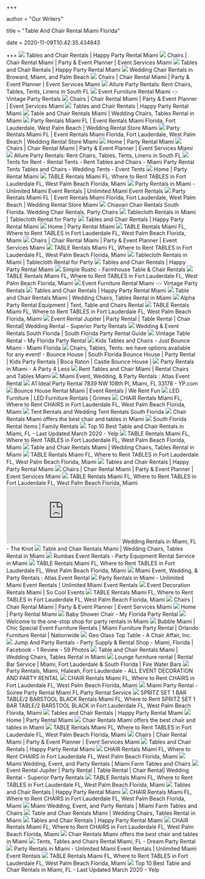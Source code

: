+++
        
author = "Our Writers"
        
title = "Table And Chair Rental Miami Florida"
        
date = 2020-11-09T10:42:35.434843
        
+++
[ ![](https://gfol1.happypartyrental.com/DSC_9818-Edit-600x400_ws1037607241.jpg)](https://gfol1.happypartyrental.com/DSC_9818-Edit-600x400_ws1037607241.jpg) Tables and Chair Rentals | Happy Party Rental Miami
[ ![](https://riveraevents.com/wp-content/uploads/2018/09/Event-tables-and-furniture.jpg)](https://riveraevents.com/wp-content/uploads/2018/09/Event-tables-and-furniture.jpg) Chairs | Chair Rental Miami | Party & Event Planner | Event Services Miami
[ ![](https://gfol1.happypartyrental.com/farm_table_1_ws1037732505.jpeg)](https://gfol1.happypartyrental.com/farm_table_1_ws1037732505.jpeg) Tables and Chair Rentals | Happy Party Rental Miami
[ ![](https://www.allurepartyrentals.com/images/blog/vineyardchairrental.jpg)](https://www.allurepartyrentals.com/images/blog/vineyardchairrental.jpg) Wedding Chair Rentals in Broward, Miami, and Palm Beach
[ ![](https://riveraevents.com/wp-content/uploads/2018/09/Chair-rentals.jpg)](https://riveraevents.com/wp-content/uploads/2018/09/Chair-rentals.jpg) Chairs | Chair Rental Miami | Party & Event Planner | Event Services Miami
[ ![](https://www.allurepartyrentals.com/images/slideshow/table-and-chair-rentals-miami.jpg)](https://www.allurepartyrentals.com/images/slideshow/table-and-chair-rentals-miami.jpg) Allure Party Rentals: Rent Chairs, Tables, Tents, Linens in South FL
[ ![](https://unearthedrentals.com/wp-content/uploads/2016/01/dining_tables.jpg)](https://unearthedrentals.com/wp-content/uploads/2016/01/dining_tables.jpg) Event Furniture Rental Miami -:- Vintage Party Rentals
[ ![](https://riveraevents.com/wp-content/uploads/2018/09/Tents.jpg)](https://riveraevents.com/wp-content/uploads/2018/09/Tents.jpg) Chairs | Chair Rental Miami | Party & Event Planner | Event Services Miami
[ ![](https://gfol1.happypartyrental.com/Ghost-Victoria-Chair-Rentals-for-Events-Miami-1_ws1037499043.jpg)](https://gfol1.happypartyrental.com/Ghost-Victoria-Chair-Rentals-for-Events-Miami-1_ws1037499043.jpg) Tables and Chair Rentals | Happy Party Rental Miami
[ ![](https://www.allurepartyrentals.com/images/indexpage/products/farmtablerentals.jpg)](https://www.allurepartyrentals.com/images/indexpage/products/farmtablerentals.jpg) Table and Chair Rentals Miami | Wedding Chairs, Tables Rental in Miami
[ ![](https://www.diamonette.com/slideshow/slide-8.jpg)](https://www.diamonette.com/slideshow/slide-8.jpg) Party Rentals Miami FL | Event Rentals Miami Florida, Fort Lauderdale, West  Palm Beach | Wedding Rental Store Miami
[ ![](https://www.diamonette.com/slideshow/slide-5.jpg)](https://www.diamonette.com/slideshow/slide-5.jpg) Party Rentals Miami FL | Event Rentals Miami Florida, Fort Lauderdale, West  Palm Beach | Wedding Rental Store Miami
[ ![](https://www.partyrentalmiami.info/wp-content/uploads/elementor/thumbs/DSC_0824-o4pw555w1bxsduyd2anqwr6l6lwgn0ejb0zp1rqh32.jpg)](https://www.partyrentalmiami.info/wp-content/uploads/elementor/thumbs/DSC_0824-o4pw555w1bxsduyd2anqwr6l6lwgn0ejb0zp1rqh32.jpg) Home | Party Rental Miami
[ ![](https://riveraevents.com/wp-content/uploads/2018/09/Table-Linens-1.jpg)](https://riveraevents.com/wp-content/uploads/2018/09/Table-Linens-1.jpg) Chairs | Chair Rental Miami | Party & Event Planner | Event Services Miami
[ ![](https://www.allurepartyrentals.com/images/indexpage/products/ceremonychairrentalsmiami.jpg)](https://www.allurepartyrentals.com/images/indexpage/products/ceremonychairrentalsmiami.jpg) Allure Party Rentals: Rent Chairs, Tables, Tents, Linens in South FL
[ ![](http://www.allmiamipartyrental.com/images/tables.jpg)](http://www.allmiamipartyrental.com/images/tables.jpg) Tents for Rent - Rental Tents - Rent Tables and Chairs - Miami Party Rental  Tents Tables and Chairs - Wedding Tents - Event Tents
[ ![](https://www.partyrentalmiami.info/wp-content/uploads/elementor/thumbs/0943_DanielleKyleWed_2017-1600x1067-o2409akjfp5sxdakqhe5x1qbj2lp8b7uvcfj9gy9kw.jpg)](https://www.partyrentalmiami.info/wp-content/uploads/elementor/thumbs/0943_DanielleKyleWed_2017-1600x1067-o2409akjfp5sxdakqhe5x1qbj2lp8b7uvcfj9gy9kw.jpg) Home | Party Rental Miami
[ ![](https://www.diamonette.com/itemimages/3130t.jpg)](https://www.diamonette.com/itemimages/3130t.jpg) TABLE Rentals Miami FL, Where to Rent TABLES in Fort Lauderdale FL, West  Palm Beach Florida, Miami
[ ![](https://img1.wsimg.com/isteam/ip/6357cb3b-2fb2-4aeb-b126-ac9c7c02975e/IMG_9953.JPG/:/cr=t:5.27%25,l:6.05%25,w:81.52%25,h:54.35%25/rs=w:1240,h:620,cg:true,m)](https://img1.wsimg.com/isteam/ip/6357cb3b-2fb2-4aeb-b126-ac9c7c02975e/IMG_9953.JPG/:/cr=t:5.27%25,l:6.05%25,w:81.52%25,h:54.35%25/rs=w:1240,h:620,cg:true,m) Party Rentals in Miami - Unlimited Miami Event Rentals | Unlimited Miami  Event Rentals
[ ![](https://www.diamonette.com/slideshow/slide-3.jpg)](https://www.diamonette.com/slideshow/slide-3.jpg) Party Rentals Miami FL | Event Rentals Miami Florida, Fort Lauderdale, West  Palm Beach | Wedding Rental Store Miami
[ ![](https://www.allurepartyrentals.com/images/blog/weddingrentals1.jpg)](https://www.allurepartyrentals.com/images/blog/weddingrentals1.jpg) Chiavari Chair Rentals South Florida. Wedding Chair Rentals, Party Chairs
[ ![](https://i1.wp.com/24hourspartyrental.com/wp-content/uploads/2014/03/DSC00003.sized_.jpg?ssl=1)](https://i1.wp.com/24hourspartyrental.com/wp-content/uploads/2014/03/DSC00003.sized_.jpg?ssl=1) Tablecloth Rentals in Miami | Tablecloth Rental for Party
[ ![](https://gfol1.happypartyrental.com/Gold-Chiavari-Chair-Rentals-for-Events-Miami-1_ws1037498032.jpg)](https://gfol1.happypartyrental.com/Gold-Chiavari-Chair-Rentals-for-Events-Miami-1_ws1037498032.jpg) Tables and Chair Rentals | Happy Party Rental Miami
[ ![](https://www.partyrentalmiami.info/wp-content/uploads/elementor/thumbs/pbl_bpt_1006_10-o4q3jp7vuwq9ju8fzmhst3wgdgu9zpogk9pa3oz2o0.jpg)](https://www.partyrentalmiami.info/wp-content/uploads/elementor/thumbs/pbl_bpt_1006_10-o4q3jp7vuwq9ju8fzmhst3wgdgu9zpogk9pa3oz2o0.jpg) Home | Party Rental Miami
[ ![](https://www.diamonette.com/itemimages/9811t.jpg)](https://www.diamonette.com/itemimages/9811t.jpg) TABLE Rentals Miami FL, Where to Rent TABLES in Fort Lauderdale FL, West  Palm Beach Florida, Miami
[ ![](https://riveraevents.com/wp-content/uploads/2018/09/Lounge-furniture-1.jpg)](https://riveraevents.com/wp-content/uploads/2018/09/Lounge-furniture-1.jpg) Chairs | Chair Rental Miami | Party & Event Planner | Event Services Miami
[ ![](https://www.diamonette.com/itemimages/4882t.jpg)](https://www.diamonette.com/itemimages/4882t.jpg) TABLE Rentals Miami FL, Where to Rent TABLES in Fort Lauderdale FL, West  Palm Beach Florida, Miami
[ ![](https://i2.wp.com/24hourspartyrental.com/wp-content/uploads/2019/03/6ft-plastic-rectangular-table.jpg)](https://i2.wp.com/24hourspartyrental.com/wp-content/uploads/2019/03/6ft-plastic-rectangular-table.jpg) Tablecloth Rentals in Miami | Tablecloth Rental for Party
[ ![](https://gfol1.happypartyrental.com/Vign_60RoundChildrensTable-600x419_ws1037607246.jpg)](https://gfol1.happypartyrental.com/Vign_60RoundChildrensTable-600x419_ws1037607246.jpg) Tables and Chair Rentals | Happy Party Rental Miami
[ ![](https://images.squarespace-cdn.com/content/v1/54b08d20e4b00b05450bb466/1513087099433-M5WZPQU4WHH5LTOQGL7T/ke17ZwdGBToddI8pDm48kDEDYh4Y0JGhR6hzuwcJ44gUqsxRUqqbr1mOJYKfIPR7LoDQ9mXPOjoJoqy81S2I8N_N4V1vUb5AoIIIbLZhVYxCRW4BPu10St3TBAUQYVKcz6bs2FkMoqlrQIzq4g5ogDqXr_T7rMikH_TfPkEE4wwzGwe9KEhUq6A0DxOZf-75/PabloLaguia-Miamiweddingphotographer-994.jpg?format=1500w)](https://images.squarespace-cdn.com/content/v1/54b08d20e4b00b05450bb466/1513087099433-M5WZPQU4WHH5LTOQGL7T/ke17ZwdGBToddI8pDm48kDEDYh4Y0JGhR6hzuwcJ44gUqsxRUqqbr1mOJYKfIPR7LoDQ9mXPOjoJoqy81S2I8N_N4V1vUb5AoIIIbLZhVYxCRW4BPu10St3TBAUQYVKcz6bs2FkMoqlrQIzq4g5ogDqXr_T7rMikH_TfPkEE4wwzGwe9KEhUq6A0DxOZf-75/PabloLaguia-Miamiweddingphotographer-994.jpg?format=1500w) Simple Rustic - Farmhouse Table & Chair Rentals
[ ![](https://www.diamonette.com/itemimages/8166t.jpg)](https://www.diamonette.com/itemimages/8166t.jpg) TABLE Rentals Miami FL, Where to Rent TABLES in Fort Lauderdale FL, West  Palm Beach Florida, Miami
[ ![](https://unearthedrentals.com/wp-content/uploads/2015/06/unearthed-corporate-rental.jpg)](https://unearthedrentals.com/wp-content/uploads/2015/06/unearthed-corporate-rental.jpg) Event Furniture Rental Miami -:- Vintage Party Rentals
[ ![](https://gfol1.happypartyrental.com/tables_ws1037629844.png)](https://gfol1.happypartyrental.com/tables_ws1037629844.png) Tables and Chair Rentals | Happy Party Rental Miami
[ ![](https://www.allurepartyrentals.com/images/indexpage/products/weddingtablesandchairs.jpg)](https://www.allurepartyrentals.com/images/indexpage/products/weddingtablesandchairs.jpg) Table and Chair Rentals Miami | Wedding Chairs, Tables Rental in Miami
[ ![](https://alphapartyrental.com/wp-content/uploads/2020/01/Tents-Tables-and-Chairs-1.jpg)](https://alphapartyrental.com/wp-content/uploads/2020/01/Tents-Tables-and-Chairs-1.jpg) Alpha Party Rental Equipment | Tent, Table and Chairs Rental
[ ![](https://www.diamonette.com/itemimages/8208t.jpg)](https://www.diamonette.com/itemimages/8208t.jpg) TABLE Rentals Miami FL, Where to Rent TABLES in Fort Lauderdale FL, West  Palm Beach Florida, Miami
[ ![](http://superiorpartyrentals.com/wp-content/uploads/2013/01/03.jpg)](http://superiorpartyrentals.com/wp-content/uploads/2013/01/03.jpg) Event Rental Jupiter | Party Rental | Table Rental | Chair Rental| Wedding  Rental - Superior Party Rentals
[ ![](https://allurepartyrentals.files.wordpress.com/2017/03/487782274.jpg?w=584)](https://allurepartyrentals.files.wordpress.com/2017/03/487782274.jpg?w=584) Wedding & Event Rentals South Florida | South Florida Party Rental Guide
[ ![](https://myfloridapartyrental.com/wp-content/uploads/2018/06/vintage-table-for-rent.jpg)](https://myfloridapartyrental.com/wp-content/uploads/2018/06/vintage-table-for-rent.jpg) Vintage Table Rental - My Florida Party Rental
[ ![](https://www.justbouncemiami.com/wp-content/uploads/2017/08/kids-tables-and-chairs.png)](https://www.justbouncemiami.com/wp-content/uploads/2017/08/kids-tables-and-chairs.png) Kids Tables and Chairs - Just Bounce Miami - Miami Florida
[ ![](https://partiesnfun.com/wp-content/uploads/Tables-and-Chairs-Kids-Set-1.jpg)](https://partiesnfun.com/wp-content/uploads/Tables-and-Chairs-Kids-Set-1.jpg) Chairs, Tables, Tents: we have options available for any event! - Bounce  House | South Florida Bounce House | Party Rental | Kids Party Rentals |  Boca Raton | Castle Bounce House |
[ ![](https://nebula.wsimg.com/7ad0557e98c920aefdb21e9d5eba8e8b?AccessKeyId=CCA2EEC41A8AE4C4C099&disposition=0&alloworigin=1)](https://nebula.wsimg.com/7ad0557e98c920aefdb21e9d5eba8e8b?AccessKeyId=CCA2EEC41A8AE4C4C099&disposition=0&alloworigin=1) Party Rentals in Miami - A Party 4 Less
[ ![](https://files.secure.website/wscfus/8660921/10313058/minnie-mouse-decoration-w1920-o.jpg)](https://files.secure.website/wscfus/8660921/10313058/minnie-mouse-decoration-w1920-o.jpg) Rent Tables and Chair Miami | Rental Chairs and Tables Miami
[ ![](https://www.atlaseventrental.com/wp-content/uploads/2018/10/products.jpg)](https://www.atlaseventrental.com/wp-content/uploads/2018/10/products.jpg) Miami Event, Wedding, & Party Rentals : Atlas Event Rental
[ ![](https://i1.ypcdn.com/blob/140170dceb9f6f53b0c5f29cd0c6f543d15defba_400x260_crop.jpg)](https://i1.ypcdn.com/blob/140170dceb9f6f53b0c5f29cd0c6f543d15defba_400x260_crop.jpg) A1 Ideal Party Rental 7839 NW 108th Pl, Miami, FL 33178 - YP.com
[ ![](https://files.sysers.com/cp/upload/omega/gallery/full/Tables---Chairs3.png)](https://files.sysers.com/cp/upload/omega/gallery/full/Tables---Chairs3.png) Bounce House Rental Miami | Event Rentals | We Rent Fun
[ ![](https://www.grimespartytents.com/wp-content/uploads/2015/11/cube-and-high-top.jpg)](https://www.grimespartytents.com/wp-content/uploads/2015/11/cube-and-high-top.jpg) LED Furniture | LED Furniture Rentals | Grimes
[ ![](https://www.diamonette.com/itemimages/8624t.jpg)](https://www.diamonette.com/itemimages/8624t.jpg) CHAIR Rentals Miami FL, Where to Rent CHAIRS in Fort Lauderdale FL, West  Palm Beach Florida, Miami
[ ![](https://www.allurepartyrentals.com/images/blog/tentrentals.jpg)](https://www.allurepartyrentals.com/images/blog/tentrentals.jpg) Tent Rentals and Wedding Tent Rentals South Florida
[ ![](https://i1.wp.com/24hourspartyrental.com/wp-content/uploads/2019/03/white-folding-chairs.jpg)](https://i1.wp.com/24hourspartyrental.com/wp-content/uploads/2019/03/white-folding-chairs.jpg) Chair Rentals Miami offers the best chair and tables in Miami
[ ![](https://www.familyrentals.com/wp-content/uploads/2019/10/banner-party.jpg)](https://www.familyrentals.com/wp-content/uploads/2019/10/banner-party.jpg) South Florida Rental Items | Family Rentals
[ ![](https://s3-media0.fl.yelpcdn.com/bphoto/71p_n4VHHcjwsjcN-OJBGQ/ls.jpg)](https://s3-media0.fl.yelpcdn.com/bphoto/71p_n4VHHcjwsjcN-OJBGQ/ls.jpg) Top 10 Best Table and Chair Rentals in Miami, FL - Last Updated March 2020  - Yelp
[ ![](https://www.diamonette.com/itemimages/7680.jpg)](https://www.diamonette.com/itemimages/7680.jpg) TABLE Rentals Miami FL, Where to Rent TABLES in Fort Lauderdale FL, West  Palm Beach Florida, Miami
[ ![](https://www.allurepartyrentals.com/images/productpages/sequinlinenrental.jpg)](https://www.allurepartyrentals.com/images/productpages/sequinlinenrental.jpg) Table and Chair Rentals Miami | Wedding Chairs, Tables Rental in Miami
[ ![](https://www.diamonette.com/itemimages/8209t.jpg)](https://www.diamonette.com/itemimages/8209t.jpg) TABLE Rentals Miami FL, Where to Rent TABLES in Fort Lauderdale FL, West  Palm Beach Florida, Miami
[ ![](https://gfol1.happypartyrental.com/White-Chiavari-Chair-Rentals-for-Events-Miami-1_ws1037498421.jpg)](https://gfol1.happypartyrental.com/White-Chiavari-Chair-Rentals-for-Events-Miami-1_ws1037498421.jpg) Tables and Chair Rentals | Happy Party Rental Miami
[ ![](https://riveraevents.com/wp-content/uploads/2018/09/pipe-and-drape.jpg)](https://riveraevents.com/wp-content/uploads/2018/09/pipe-and-drape.jpg) Chairs | Chair Rental Miami | Party & Event Planner | Event Services Miami
[ ![](https://www.diamonette.com/itemimages/8189t.jpg)](https://www.diamonette.com/itemimages/8189t.jpg) TABLE Rentals Miami FL, Where to Rent TABLES in Fort Lauderdale FL, West  Palm Beach Florida, Miami
[ ![](https://media-api.xogrp.com/images/b9607f99-b5c7-4b7e-8b42-fc088a106d56~rs_400.h)](https://media-api.xogrp.com/images/b9607f99-b5c7-4b7e-8b42-fc088a106d56~rs_400.h) Wedding Rentals in Miami, FL - The Knot
[ ![](https://www.allurepartyrentals.com/images/indexpage/products/dancefloorentals.jpg)](https://www.allurepartyrentals.com/images/indexpage/products/dancefloorentals.jpg) Table and Chair Rentals Miami | Wedding Chairs, Tables Rental in Miami
[ ![](https://cdn.shopify.com/s/files/1/0047/8593/0353/files/Outdoor-wedding-set-up_1800x1000.jpg?v=1550784959)](https://cdn.shopify.com/s/files/1/0047/8593/0353/files/Outdoor-wedding-set-up_1800x1000.jpg?v=1550784959) Rumbas Event Rentals - Party Equipment Rental Service in Miami
[ ![](https://www.diamonette.com/itemimages/8183t.jpg)](https://www.diamonette.com/itemimages/8183t.jpg) TABLE Rentals Miami FL, Where to Rent TABLES in Fort Lauderdale FL, West  Palm Beach Florida, Miami
[ ![](https://www.atlaseventrental.com/wp-content/uploads/2018/10/elegant-wedding4-400x400-1024x1024.jpg)](https://www.atlaseventrental.com/wp-content/uploads/2018/10/elegant-wedding4-400x400-1024x1024.jpg) Miami Event, Wedding, & Party Rentals : Atlas Event Rental
[ ![](https://img1.wsimg.com/isteam/ip/6357cb3b-2fb2-4aeb-b126-ac9c7c02975e/a6f4b596-85a6-4cae-ad31-4cc7944acb01.jpg/:/cr=t:0%25,l:0%25,w:100%25,h:100%25/rs=w:1300,h:800)](https://img1.wsimg.com/isteam/ip/6357cb3b-2fb2-4aeb-b126-ac9c7c02975e/a6f4b596-85a6-4cae-ad31-4cc7944acb01.jpg/:/cr=t:0%25,l:0%25,w:100%25,h:100%25/rs=w:1300,h:800) Party Rentals in Miami - Unlimited Miami Event Rentals | Unlimited Miami  Event Rentals
[ ![](https://www.socoolevents.com/storage/app/media/events/Miami%20Childrens%20Museum/sc-event-museum-1.jpg)](https://www.socoolevents.com/storage/app/media/events/Miami%20Childrens%20Museum/sc-event-museum-1.jpg) Event Decoration Rentals Miami | So Cool Events
[ ![](https://www.diamonette.com/itemimages/9810t.jpg)](https://www.diamonette.com/itemimages/9810t.jpg) TABLE Rentals Miami FL, Where to Rent TABLES in Fort Lauderdale FL, West  Palm Beach Florida, Miami
[ ![](https://riveraevents.com/wp-content/uploads/2018/09/4-copy.jpg)](https://riveraevents.com/wp-content/uploads/2018/09/4-copy.jpg) Chairs | Chair Rental Miami | Party & Event Planner | Event Services Miami
[ ![](https://www.partyrentalmiami.info/wp-content/uploads/elementor/thumbs/022-rustic-details-fraser-river-lodge-o4pw4kgmiy4dcnp1gwe0rlujhvigx9siy9602z6kio.jpg)](https://www.partyrentalmiami.info/wp-content/uploads/elementor/thumbs/022-rustic-details-fraser-river-lodge-o4pw4kgmiy4dcnp1gwe0rlujhvigx9siy9602z6kio.jpg) Home | Party Rental Miami
[ ![](https://myfloridapartyrental.com/wp-content/uploads/2018/06/baby_shower_chair.gif)](https://myfloridapartyrental.com/wp-content/uploads/2018/06/baby_shower_chair.gif) Baby Shower Chair - My Florida Party Rental
[ ![](http://www.partyrentalsmiamiflorida.com/images/partyrentalmiami_05.jpg)](http://www.partyrentalsmiamiflorida.com/images/partyrentalmiami_05.jpg) Welcome to the one-stop shop for party rentals in Miami
[ ![](https://bubblemiami.com/wp-content/uploads/2015/10/bars-featured.png)](https://bubblemiami.com/wp-content/uploads/2015/10/bars-featured.png) Bubble Miami | Chic Special Event Furniture Rentals | Miami Furniture Party  Rental | Orlando Furniture Rental | Nationwide
[ ![](https://chairaffairrentals.com/wp-content/uploads/2016/03/Geo-Glass-Top-Table-A-Chair-Affair.jpg)](https://chairaffairrentals.com/wp-content/uploads/2016/03/Geo-Glass-Top-Table-A-Chair-Affair.jpg) Geo Glass Top Table - A Chair Affair, Inc.
[ ![](https://lookaside.fbsbx.com/lookaside/crawler/media/?media_id=2752485771467191)](https://lookaside.fbsbx.com/lookaside/crawler/media/?media_id=2752485771467191) Jump And Party Rentals - Party Supply & Rental Shop - Miami, Florida |  Facebook - 1 Review - 59 Photos
[ ![](https://www.allurepartyrentals.com/images/alogo.png)](https://www.allurepartyrentals.com/images/alogo.png) Table and Chair Rentals Miami | Wedding Chairs, Tables Rental in Miami
[ ![](http://www.firewaterbars.com/tables_chairs_linens_glassware_furniture_rental_files/small_1201381.jpg)](http://www.firewaterbars.com/tables_chairs_linens_glassware_furniture_rental_files/small_1201381.jpg) Lounge furniture rental | Rental Bar Service | Miami, Fort Lauderdale &  South Florida | Fire Water Bars
[ ![](https://www.alleventsdecorations.com/ressources/images/8f2dca10e38b.jpg)](https://www.alleventsdecorations.com/ressources/images/8f2dca10e38b.jpg) Party Rentals, Miami, Hialeah, Fort Lauderdale - ALL EVENT DECORATION AND PARTY  RENTAL
[ ![](https://www.diamonette.com/itemimages/2056t.jpg)](https://www.diamonette.com/itemimages/2056t.jpg) CHAIR Rentals Miami FL, Where to Rent CHAIRS in Fort Lauderdale FL, West  Palm Beach Florida, Miami
[ ![](http://soireepartyrental.com/wp-content/uploads/2017/12/Gold-Chiavari-Chairs-767x950.jpg)](http://soireepartyrental.com/wp-content/uploads/2017/12/Gold-Chiavari-Chairs-767x950.jpg) Miami Party Rental - Soiree Party Rental Miami FL Party Rental Service
[ ![](https://www.diamonette.com/itemimages/9032.jpg)](https://www.diamonette.com/itemimages/9032.jpg) SPRITZ SET 1 BAR TABLE/2 BARSTOOL BLACK Rentals Miami FL, Where to Rent  SPRITZ SET 1 BAR TABLE/2 BARSTOOL BLACK in Fort Lauderdale FL, West Palm  Beach Florida, Miami
[ ![](https://gfol1.happypartyrental.com/Silver-Chiavari-Chair-Rentals-for-Events-Miami-1_ws1037498375.jpg)](https://gfol1.happypartyrental.com/Silver-Chiavari-Chair-Rentals-for-Events-Miami-1_ws1037498375.jpg) Tables and Chair Rentals | Happy Party Rental Miami
[ ![](https://www.partyrentalmiami.info/wp-content/uploads/2019/03/DSC_0258-1.jpg)](https://www.partyrentalmiami.info/wp-content/uploads/2019/03/DSC_0258-1.jpg) Home | Party Rental Miami
[ ![](https://i1.wp.com/24hourspartyrental.com/wp-content/uploads/2019/03/wooden-crossback-chairs.jpg)](https://i1.wp.com/24hourspartyrental.com/wp-content/uploads/2019/03/wooden-crossback-chairs.jpg) Chair Rentals Miami offers the best chair and tables in Miami
[ ![](https://www.diamonette.com/itemimages/8955t.jpg)](https://www.diamonette.com/itemimages/8955t.jpg) TABLE Rentals Miami FL, Where to Rent TABLES in Fort Lauderdale FL, West  Palm Beach Florida, Miami
[ ![](https://riveraevents.com/wp-content/uploads/2018/10/riveraevents-specialty-items.jpg)](https://riveraevents.com/wp-content/uploads/2018/10/riveraevents-specialty-items.jpg) Chairs | Chair Rental Miami | Party & Event Planner | Event Services Miami
[ ![](https://gfol1.happypartyrental.com/White-Chiavari-Barstool-Rentals-for-Events-Miami_ws1037499620.jpg)](https://gfol1.happypartyrental.com/White-Chiavari-Barstool-Rentals-for-Events-Miami_ws1037499620.jpg) Tables and Chair Rentals | Happy Party Rental Miami
[ ![](https://www.diamonette.com/itemimages/7859t.jpg)](https://www.diamonette.com/itemimages/7859t.jpg) CHAIR Rentals Miami FL, Where to Rent CHAIRS in Fort Lauderdale FL, West  Palm Beach Florida, Miami
[ ![](https://static.wixstatic.com/media/4cb5be_dbc5223f05354ae3bfefdd3a0cf3fed7~mv2.png/v1/fill/w_667,h_667,al_c/4cb5be_dbc5223f05354ae3bfefdd3a0cf3fed7~mv2.png)](https://static.wixstatic.com/media/4cb5be_dbc5223f05354ae3bfefdd3a0cf3fed7~mv2.png/v1/fill/w_667,h_667,al_c/4cb5be_dbc5223f05354ae3bfefdd3a0cf3fed7~mv2.png) Miami Wedding, Event, and Party Rentals | Miami Farm Tables and Chairs
[ ![](http://superiorpartyrentals.com/wp-content/uploads/2013/01/EIP_0982-thumbnail.jpg)](http://superiorpartyrentals.com/wp-content/uploads/2013/01/EIP_0982-thumbnail.jpg) Event Rental Jupiter | Party Rental | Table Rental | Chair Rental| Wedding  Rental - Superior Party Rentals
[ ![](https://www.diamonette.com/itemimages/8192t.jpg)](https://www.diamonette.com/itemimages/8192t.jpg) TABLE Rentals Miami FL, Where to Rent TABLES in Fort Lauderdale FL, West  Palm Beach Florida, Miami
[ ![](https://gfol1.happypartyrental.com/kids-set-samsonite_ws1036923922.png)](https://gfol1.happypartyrental.com/kids-set-samsonite_ws1036923922.png) Tables and Chair Rentals | Happy Party Rental Miami
[ ![](https://www.diamonette.com/itemimages/2020t.jpg)](https://www.diamonette.com/itemimages/2020t.jpg) CHAIR Rentals Miami FL, Where to Rent CHAIRS in Fort Lauderdale FL, West  Palm Beach Florida, Miami
[ ![](https://static.wixstatic.com/media/4cb5be_c1f93ec2edd64e4d8b22b4fc0f8d5040~mv2.png/v1/fill/w_667,h_667,al_c/4cb5be_c1f93ec2edd64e4d8b22b4fc0f8d5040~mv2.png)](https://static.wixstatic.com/media/4cb5be_c1f93ec2edd64e4d8b22b4fc0f8d5040~mv2.png/v1/fill/w_667,h_667,al_c/4cb5be_c1f93ec2edd64e4d8b22b4fc0f8d5040~mv2.png) Miami Wedding, Event, and Party Rentals | Miami Farm Tables and Chairs
[ ![](https://www.allurepartyrentals.com/images/indexpage/products/chairrentals.jpg)](https://www.allurepartyrentals.com/images/indexpage/products/chairrentals.jpg) Table and Chair Rentals Miami | Wedding Chairs, Tables Rental in Miami
[ ![](https://gfol1.happypartyrental.com/black_white_folding_chairs_ws1037609611.png)](https://gfol1.happypartyrental.com/black_white_folding_chairs_ws1037609611.png) Tables and Chair Rentals | Happy Party Rental Miami
[ ![](https://www.diamonette.com/itemimages/8633t.jpg)](https://www.diamonette.com/itemimages/8633t.jpg) CHAIR Rentals Miami FL, Where to Rent CHAIRS in Fort Lauderdale FL, West  Palm Beach Florida, Miami
[ ![](https://i1.wp.com/24hourspartyrental.com/wp-content/uploads/2019/03/white-padded-chairs.jpg)](https://i1.wp.com/24hourspartyrental.com/wp-content/uploads/2019/03/white-padded-chairs.jpg) Chair Rentals Miami offers the best chair and tables in Miami
[ ![](https://bouncehousemiamifl.com/wp-content/uploads/2015/11/chair-chevari-multiple.jpg)](https://bouncehousemiamifl.com/wp-content/uploads/2015/11/chair-chevari-multiple.jpg) Tents, Tables and Chairs Rental Miami, FL - Dream Party Rental
[ ![](https://img1.wsimg.com/isteam/ip/6357cb3b-2fb2-4aeb-b126-ac9c7c02975e/44da66fa-60ea-4c24-b98a-cc0e8c05d699.JPG/:/cr=t:0%25,l:0%25,w:100%25,h:100%25/rs=w:1300,h:800)](https://img1.wsimg.com/isteam/ip/6357cb3b-2fb2-4aeb-b126-ac9c7c02975e/44da66fa-60ea-4c24-b98a-cc0e8c05d699.JPG/:/cr=t:0%25,l:0%25,w:100%25,h:100%25/rs=w:1300,h:800) Party Rentals in Miami - Unlimited Miami Event Rentals | Unlimited Miami  Event Rentals
[ ![](https://www.diamonette.com/itemimages/8213t.jpg)](https://www.diamonette.com/itemimages/8213t.jpg) TABLE Rentals Miami FL, Where to Rent TABLES in Fort Lauderdale FL, West  Palm Beach Florida, Miami
[ ![](https://s3-media0.fl.yelpcdn.com/bphoto/Ce_aZW6YqEhPmr_8gg8Etg/ls.jpg)](https://s3-media0.fl.yelpcdn.com/bphoto/Ce_aZW6YqEhPmr_8gg8Etg/ls.jpg) Top 10 Best Table and Chair Rentals in Miami, FL - Last Updated March 2020  - Yelp
